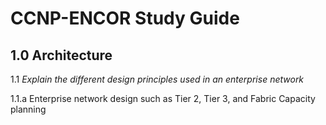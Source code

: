 # CCNP-ENCOR Study Guide

## **1.0 Architecture**
1.1 *Explain the different design principles used in an enterprise network*

1.1.a Enterprise network design such as Tier 2, Tier 3, and Fabric Capacity planning 
